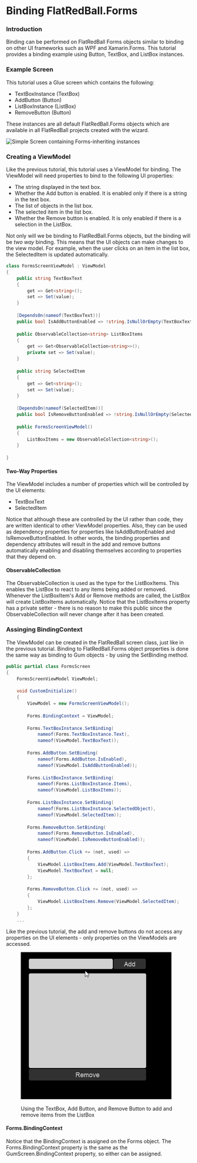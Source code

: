 # Binding FlatRedBall.Forms

### Introduction

Binding can be performed on FlatRedBall Forms objects similar to binding on other UI frameworks such as WPF and Xamarin.Forms. This tutorial provides a binding example using Button, TextBox, and ListBox instances.

### Example Screen

This tutorial uses a Glue screen which contains the following:

* TextBoxInstance (TextBox)
* AddButton (Button)
* ListBoxInstance (ListBox)
* RemoveButton (Button)

These instances are all default FlatRedBall.Forms objects which are available in all FlatRedBall projects created with the wizard.

![Simple Screen containing Forms-inheriting instances](../../../.gitbook/assets/2022-01-img\_61d66401c8680.png)

### Creating a ViewModel

Like the previous tutorial, this tutorial uses a ViewModel for binding. The ViewModel will need properties to bind to the following UI properties:

* The string displayed in the text box.
* Whether the Add button is enabled. It is enabled only if there is a string in the text box.
* The list of objects in the list box.
* The selected item in the list box.
* Whether the Remove button is enabled. It is only enabled if there is a selection in the ListBox.

Not only will we be binding to FlatRedBall.Forms objects, but the binding will be _two way_ binding. This means that the UI objects can make changes to the view model. For example, when the user clicks on an item in the list box, the SelectedItem is updated automatically.

```csharp
class FormsScreenViewModel : ViewModel
{
    public string TextBoxText
    {
        get => Get<string>();
        set => Set(value);
    }

    [DependsOn(nameof(TextBoxText))]
    public bool IsAddButtonEnabled => !string.IsNullOrEmpty(TextBoxText);

    public ObservableCollection<string> ListBoxItems
    {
        get => Get<ObservableCollection<string>>();
        private set => Set(value);
    }

    public string SelectedItem
    {
        get => Get<string>();
        set => Set(value);
    }

    [DependsOn(nameof(SelectedItem))]
    public bool IsRemoveButtonEnabled => !string.IsNullOrEmpty(SelectedItem);

    public FormsScreenViewModel()
    {
        ListBoxItems = new ObservableCollection<string>();
    }

}
```

#### Two-Way Properties

The ViewModel includes a number of properties which will be controlled by the UI elements:

* TextBoxText
* SelectedItem

Notice that although these are controlled by the UI rather than code, they are written identical to other ViewModel properties. Also, they can be used as dependency properties for properties like IsAddButtonEnabled and IsRemoveButtonEnabled. In other words, the binding properties and dependency attributes will result in the add and remove buttons automatically enabling and disabling themselves according to properties that they depend on.

#### ObservableCollection

The ObservableCollection is used as the type for the ListBoxItems. This enables the ListBox to react to any items being added or removed. Whenever the ListBoxItem's Add or Remove methods are called, the ListBox will create ListBoxItems automatically. Notice that the ListBoxItems property has a private setter - there is no reason to make this public since the ObservableCollection will never change after it has been created.

### Assinging BindingContext

The ViewModel can be created in the FlatRedBall screen class, just like in the previous tutorial. Binding to FlatRedBall.Forms object properties is done the same way as binding to Gum objects - by using the SetBinding method.

```csharp
public partial class FormsScreen
{
    FormsScreenViewModel ViewModel;

    void CustomInitialize()
    {
        ViewModel = new FormsScreenViewModel();

        Forms.BindingContext = ViewModel;

        Forms.TextBoxInstance.SetBinding(
            nameof(Forms.TextBoxInstance.Text), 
            nameof(ViewModel.TextBoxText));

        Forms.AddButton.SetBinding(
            nameof(Forms.AddButton.IsEnabled), 
            nameof(ViewModel.IsAddButtonEnabled));

        Forms.ListBoxInstance.SetBinding(
            nameof(Forms.ListBoxInstance.Items), 
            nameof(ViewModel.ListBoxItems));

        Forms.ListBoxInstance.SetBinding(
            nameof(Forms.ListBoxInstance.SelectedObject), 
            nameof(ViewModel.SelectedItem));

        Forms.RemoveButton.SetBinding(
            nameof(Forms.RemoveButton.IsEnabled), 
            nameof(ViewModel.IsRemoveButtonEnabled));

        Forms.AddButton.Click += (not, used) =>
        {
            ViewModel.ListBoxItems.Add(ViewModel.TextBoxText);
            ViewModel.TextBoxText = null;
        };

        Forms.RemoveButton.Click += (not, used) =>
        {
            ViewModel.ListBoxItems.Remove(ViewModel.SelectedItem);
        };
    }
    ...
```

Like the previous tutorial, the add and remove buttons do not access any properties on the UI elements - only properties on the ViewModels are accessed.

<figure><img src="../../../.gitbook/assets/2022-01-05_21-14-47.gif" alt=""><figcaption><p>Using the TextBox, Add Button, and Remove Button to add and remove items from the ListBox</p></figcaption></figure>

#### Forms.BindingContext

Notice that the BindingContext is assigned on the Forms object. The Forms.BindingContext property is the same as the GumScreen.BindingContext property, so either can be assigned.
